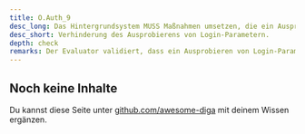 ```yaml
---
title: O.Auth_9
desc_long: Das Hintergrundsystem MUSS Maßnahmen umsetzen, die ein Ausprobieren von Login-Parametern (z. B. Passwörter) erschweren.
desc_short: Verhinderung des Ausprobierens von Login-Parametern.
depth: check
remarks: Der Evaluator validiert, dass ein Ausprobieren von Login-Parametern verhindert wird. Dies kann beispielsweise durch Verzögerung nachfolgender Login-Versuche oder den Einsatz von sogenannten Captchas erreicht werden.
---
```


## Noch keine Inhalte

Du kannst diese Seite unter [github.com/awesome-diga](https://github.com/awesome-diga/tr-faq) mit deinem Wissen ergänzen.
